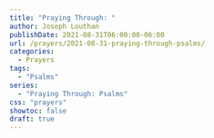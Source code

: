 ```yaml
---
title: "Praying Through: "
author: Joseph Louthan
publishDate: 2021-08-31T06:00:00-06:00
url: /prayers/2021-08-31-praying-through-psalms/
categories:
  - Prayers
tags:
  - "Psalms"
series:
  - "Praying Through: Psalms"
css: "prayers"
showtoc: false
draft: true
---
```

<div style="font-variant: small-caps;">

</div>

```text

```
